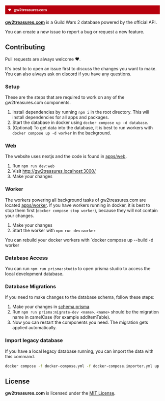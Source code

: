 [![gw2treasures.com](.github/readme.png)](https://gw2treasures.com)

**[gw2treasures.com](https://gw2treasures.com)** is a Guild Wars 2 database powered by the official API.

You can create a new issue to report a bug or request a new feature.

## Contributing

Pull requests are always welcome ❤️.

It's best to to open an issue first to discuss the changes you want to make. You can also always ask on [discord](https://discord.gg/gvx6ZSE) if you have any questions.

### Setup

These are the steps that are required to work on any of the gw2treasures.com components.

1. Install dependencies by running `npm i` in the root directory. This will install dependencies for all apps and packages.
2. Start the database in docker using `docker compose up -d database`.
3. (Optional) To get data into the database, it is best to run workers with `docker compose up -d worker` in the background.

### Web

The website uses nextjs and the code is found in [apps/web](apps/web/).

1. Run `npm run dev:web`
2. Visit http://gw2treasures.localhost:3000/
3. Make your changes

### Worker

The workers powering all background tasks of gw2treasures.com are located [apps/worker](apps/worker/). If you have workers running in docker, it is best to stop them first (`docker compose stop worker`), because they will not contain your changes.

1. Make your changes
2. Start the worker with `npm run dev:worker`

You can rebuild your docker workers with `docker compose up --build -d worker

### Database Access

You can run `npm run prisma:studio` to open prisma studio to access the local development database.

### Database Migrations

If you need to make changes to the database schema, follow these steps:

1. Make your changes in [schema.prisma](packages/database/prisma/schema.prisma)
2. Run `npm run prisma:migrate-dev <name>`. `<name>` should be the migration name in camelCase (for example addItemTable).
3. Now you can restart the components you need. The migration gets applied automatically.

### Import legacy database

If you have a local legacy database running, you can import the data with this command.

```sh
docker compose -f docker-compose.yml -f docker-compose.importer.yml up legacy-importer
```

## License
**gw2treasures.com** is licensed under the [MIT License](LICENSE).
